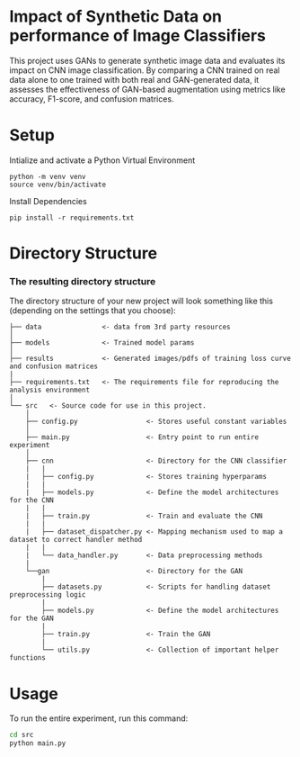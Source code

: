# Impact of Synthetic Data on performance of Image Classifiers

This project uses GANs to generate synthetic image data and evaluates its impact on CNN image classification. By comparing a CNN trained on real data alone to one trained with both real and GAN-generated data, it assesses the effectiveness of GAN-based augmentation using metrics like accuracy, F1-score, and confusion matrices.

# Setup

Intialize and activate a Python Virtual Environment

```
python -m venv venv
source venv/bin/activate
```

Install Dependencies

```
pip install -r requirements.txt
```

# Directory Structure

### The resulting directory structure

The directory structure of your new project will look something like this (depending on the settings that you choose):

```
├── data               <- data from 3rd party resources
│
├── models             <- Trained model params
│
├── results            <- Generated images/pdfs of training loss curve and confusion matrices
|
├── requirements.txt   <- The requirements file for reproducing the analysis environment
│
└── src   <- Source code for use in this project.
    │
    ├── config.py                 <- Stores useful constant variables
    │
    ├── main.py                   <- Entry point to run entire experiment
    │
    ├── cnn                       <- Directory for the CNN classifier
    |   |
    |   ├── config.py             <- Stores training hyperparams
    |   |
    |   ├── models.py             <- Define the model architectures for the CNN
    |   |
    |   ├── train.py              <- Train and evaluate the CNN
    |   |
    |   ├── dataset_dispatcher.py <- Mapping mechanism used to map a dataset to correct handler method
    |   |
    |   └── data_handler.py       <- Data preprocessing methods
    |
    └──gan                        <- Directory for the GAN
        |
        ├── datasets.py           <- Scripts for handling dataset preprocessing logic
        |
        ├── models.py             <- Define the model architectures for the GAN
        |
        ├── train.py              <- Train the GAN
        |
        └── utils.py              <- Collection of important helper functions
```

# Usage

To run the entire experiment, run this command:

```sh
cd src
python main.py
```
